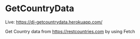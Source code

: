 # GetCountryData
Live: https://dj-getcountrydata.herokuapp.com/

Get Country data from https://restcountries.com by using Fetch
